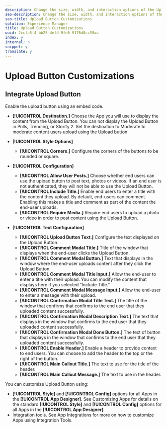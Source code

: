 ```yaml
---
description: Change the size, width, and interaction options of the Upload Button.
seo-description: Change the size, width, and interaction options of the Upload Button.
seo-title: Upload Button Customizations
solution: Experience Manager
title: Upload Button Customizations
uuid: 2ccfa5f4-bb25-4efd-9fe6-9176d8cc59aa
index: y
internal: n
snippet: y
translate: y
---
```


# Upload Button Customizations


## Integrate Upload Button

Enable the upload button using an embed code.

* **[!UICONTROL  Destination.]** Choose the App you will use to display the content from the Upload Button. You can not display the Upload Button in Polls, Trending, or Storify 2. Set the destination to Moderate to moderate content users upload using the Upload button.
* **[!UICONTROL  Style Options]**
    * **[!UICONTROL  Corners.]** Configure the corners of the buttons to be rounded or square.

* **[!UICONTROL  Configuration]**
    * **[!UICONTROL  Allow User Posts.]** Choose whether end users can use the upload button to post text, photos or videos. If an end user is not authenticated, they will not be able to use the Upload Button.
    * **[!UICONTROL  Include Title.]** Enable end users to enter a title with the content they upload. By default, end-users can comment. Enabling this makes a title and comment as part of the content the end-user uploads.
    * **[!UICONTROL  Require Media.]** Require end users to upload a photo or video in order to post content using the Upload Button.

* **[!UICONTROL  Text Configuration]**
    * **[!UICONTROL  Upload Button Text.]** Configure the text displayed on the Upload Button.
    * **[!UICONTROL  Comment Modal Title.]** Title of the window that displays when the end-user clicks the Upload Button.
    * **[!UICONTROL  Comment Modal Button.]** Text that displays in the window where the end-user uploads content after they click the Upload Button.
    * **[!UICONTROL  Comment Modal Title Input.]** Allow the end-user to enter a title with their upload. You can modify the content that displays here if you selected “Include Title.”
    * **[!UICONTROL  Comment Modal Message Input.]** Allow the end-user to enter a message with their upload.
    * **[!UICONTROL  Confirmation Modal Title Text.]** The title of the window that confirms that confirms to the end user that they uploaded content successfully.
    * **[!UICONTROL  Confirmation Modal Description Text.]** The text that displays in the window that confirms to the end user that they uploaded content successfully.
    * **[!UICONTROL  Confirmation Modal Done Button.]** The text of button that displays in the window that confirms to the end user that they uploaded content successfully.
    * **[!UICONTROL  Enable Header.]** Enable a header to provide context to end users. You can choose to add the header to the top or the right of the button.
    * **[!UICONTROL  Main Callout Title.]** The text to use for the title of the header.
    * **[!UICONTROL  Main Callout Message.]** The text to use in the header.

You can customize Upload Button using:

* **[!UICONTROL  Style]** and **[!UICONTROL  Config]** options for all Apps in the **[!UICONTROL  App Designer]**. See Customizing Apps for details on the standard **[!UICONTROL  Style]** and **[!UICONTROL  Config]** options for all Apps in the **[!UICONTROL  App Designer]**
* Integration tools. See App Integrations for more on how to customize Apps using Integration Tools.
